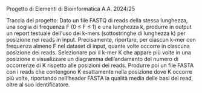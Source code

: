 Progetto di Elementi di Bioinformatica A.A. 2024/25

Traccia del progetto: 
Dato un file FASTQ di reads della stessa lunghezza, una soglia di frequenza F (0 ≤ F ≤ 1) e una lunghezza k, produrre in output un report testuale dell'uso dei k-mers (sottostringhe di lunghezza k) per posizione nei reads in input. Precisamente, riportare, per ciascun k-mer con frequenza almeno F nel dataset di input, quante volte occorre in ciascuna posizione dei reads.
Selezionare poi il k-mer K che appare più volte in una posizione e visualizzare un diagramma dell’andamento del numero di occorrenze di K rispetto alle posizioni dei reads.
Produrre poi un file FASTA con i reads che contengono K esattamente nella posizione dove K occorre più volte, riportando nell’header FASTA la qualità media delle basi del read, oltre al suo identificatore.
